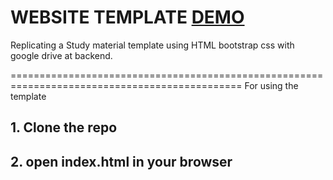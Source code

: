 # WEBSITE TEMPLATE [DEMO](https://dnthakur.github.io/)
Replicating a Study material template using HTML bootstrap css with google drive at backend.

==============================================================================================
For using the template 
## 1. Clone the repo
## 2. open index.html in your browser
